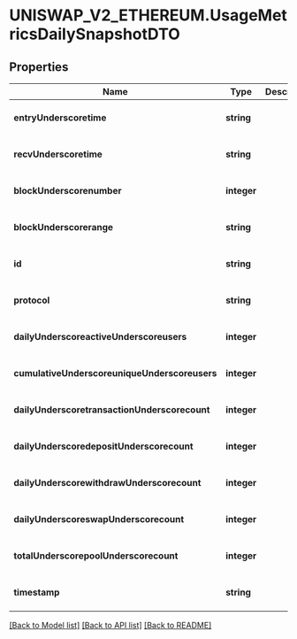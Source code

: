# UNISWAP_V2_ETHEREUM.UsageMetricsDailySnapshotDTO

## Properties
Name | Type | Description | Notes
------------ | ------------- | ------------- | -------------
**entryUnderscoretime** | **string** |  | [optional] [default to null]
**recvUnderscoretime** | **string** |  | [optional] [default to null]
**blockUnderscorenumber** | **integer** |  | [optional] [default to null]
**blockUnderscorerange** | **string** |  | [optional] [default to null]
**id** | **string** |  | [optional] [default to null]
**protocol** | **string** |  | [optional] [default to null]
**dailyUnderscoreactiveUnderscoreusers** | **integer** |  | [optional] [default to null]
**cumulativeUnderscoreuniqueUnderscoreusers** | **integer** |  | [optional] [default to null]
**dailyUnderscoretransactionUnderscorecount** | **integer** |  | [optional] [default to null]
**dailyUnderscoredepositUnderscorecount** | **integer** |  | [optional] [default to null]
**dailyUnderscorewithdrawUnderscorecount** | **integer** |  | [optional] [default to null]
**dailyUnderscoreswapUnderscorecount** | **integer** |  | [optional] [default to null]
**totalUnderscorepoolUnderscorecount** | **integer** |  | [optional] [default to null]
**timestamp** | **string** |  | [optional] [default to null]

[[Back to Model list]](../README.md#documentation-for-models) [[Back to API list]](../README.md#documentation-for-api-endpoints) [[Back to README]](../README.md)


